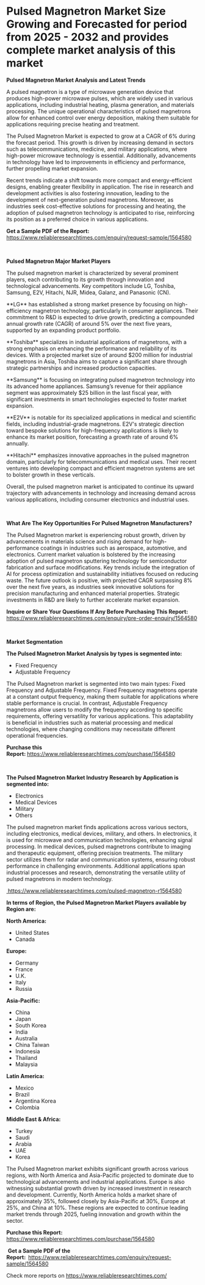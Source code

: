 <p><h1>Pulsed Magnetron Market Size Growing and Forecasted for period from 2025 - 2032 and provides complete market analysis of this market</h1></p><p><strong>Pulsed Magnetron Market Analysis and Latest Trends</strong></p>
<p><p>A pulsed magnetron is a type of microwave generation device that produces high-power microwave pulses, which are widely used in various applications, including industrial heating, plasma generation, and materials processing. The unique operational characteristics of pulsed magnetrons allow for enhanced control over energy deposition, making them suitable for applications requiring precise heating and treatment.</p><p>The Pulsed Magnetron Market is expected to grow at a CAGR of 6% during the forecast period. This growth is driven by increasing demand in sectors such as telecommunications, medicine, and military applications, where high-power microwave technology is essential. Additionally, advancements in technology have led to improvements in efficiency and performance, further propelling market expansion.</p><p>Recent trends indicate a shift towards more compact and energy-efficient designs, enabling greater flexibility in application. The rise in research and development activities is also fostering innovation, leading to the development of next-generation pulsed magnetrons. Moreover, as industries seek cost-effective solutions for processing and heating, the adoption of pulsed magnetron technology is anticipated to rise, reinforcing its position as a preferred choice in various applications.</p></p>
<p><strong>Get a Sample PDF of the Report:&nbsp;</strong> <a href="https://www.reliableresearchtimes.com/enquiry/request-sample/1564580?utm_campaign=3313&utm_medium=2&utm_source=Github&utm_content=ia&utm_term=06042025&utm_id=pulsed-magnetron">https://www.reliableresearchtimes.com/enquiry/request-sample/1564580</a></p>
<p>&nbsp;</p>
<p><strong>Pulsed Magnetron Major Market Players</strong></p>
<p><p>The pulsed magnetron market is characterized by several prominent players, each contributing to its growth through innovation and technological advancements. Key competitors include LG, Toshiba, Samsung, E2V, Hitachi, NJR, Midea, Galanz, and Panasonic (CN).</p><p>**LG** has established a strong market presence by focusing on high-efficiency magnetron technology, particularly in consumer appliances. Their commitment to R&D is expected to drive growth, predicting a compounded annual growth rate (CAGR) of around 5% over the next five years, supported by an expanding product portfolio.</p><p>**Toshiba** specializes in industrial applications of magnetrons, with a strong emphasis on enhancing the performance and reliability of its devices. With a projected market size of around $200 million for industrial magnetrons in Asia, Toshiba aims to capture a significant share through strategic partnerships and increased production capacities.</p><p>**Samsung** is focusing on integrating pulsed magnetron technology into its advanced home appliances. Samsung’s revenue for their appliance segment was approximately $25 billion in the last fiscal year, with significant investments in smart technologies expected to foster market expansion.</p><p>**E2V** is notable for its specialized applications in medical and scientific fields, including industrial-grade magnetrons. E2V's strategic direction toward bespoke solutions for high-frequency applications is likely to enhance its market position, forecasting a growth rate of around 6% annually.</p><p>**Hitachi** emphasizes innovative approaches in the pulsed magnetron domain, particularly for telecommunications and medical uses. Their recent ventures into developing compact and efficient magnetron systems are set to bolster growth in these verticals.</p><p>Overall, the pulsed magnetron market is anticipated to continue its upward trajectory with advancements in technology and increasing demand across various applications, including consumer electronics and industrial uses.</p></p>
<p>&nbsp;</p>
<p><strong>What Are The Key Opportunities For Pulsed Magnetron Manufacturers?</strong></p>
<p><p>The Pulsed Magnetron market is experiencing robust growth, driven by advancements in materials science and rising demand for high-performance coatings in industries such as aerospace, automotive, and electronics. Current market valuation is bolstered by the increasing adoption of pulsed magnetron sputtering technology for semiconductor fabrication and surface modifications. Key trends include the integration of AI for process optimization and sustainability initiatives focused on reducing waste. The future outlook is positive, with projected CAGR surpassing 8% over the next five years, as industries seek innovative solutions for precision manufacturing and enhanced material properties. Strategic investments in R&D are likely to further accelerate market expansion.</p></p>
<p><strong>Inquire or Share Your Questions If Any Before Purchasing This Report:</strong> <a href="https://www.reliableresearchtimes.com/enquiry/pre-order-enquiry/1564580?utm_campaign=3313&utm_medium=2&utm_source=Github&utm_content=ia&utm_term=06042025&utm_id=pulsed-magnetron">https://www.reliableresearchtimes.com/enquiry/pre-order-enquiry/1564580</a></p>
<p>&nbsp;</p>
<p><strong>Market Segmentation</strong></p>
<p><strong>The Pulsed Magnetron Market Analysis by types is segmented into:</strong></p>
<p><ul><li>Fixed Frequency</li><li>Adjustable Frequency</li></ul></p>
<p><p>The Pulsed Magnetron market is segmented into two main types: Fixed Frequency and Adjustable Frequency. Fixed Frequency magnetrons operate at a constant output frequency, making them suitable for applications where stable performance is crucial. In contrast, Adjustable Frequency magnetrons allow users to modify the frequency according to specific requirements, offering versatility for various applications. This adaptability is beneficial in industries such as material processing and medical technologies, where changing conditions may necessitate different operational frequencies.</p></p>
<p><strong>Purchase this Report:&nbsp;</strong><a href="https://www.reliableresearchtimes.com/purchase/1564580?utm_campaign=3313&utm_medium=2&utm_source=Github&utm_content=ia&utm_term=06042025&utm_id=pulsed-magnetron">https://www.reliableresearchtimes.com/purchase/1564580</a></p>
<p>&nbsp;</p>
<p><strong>The Pulsed Magnetron Market Industry Research by Application is segmented into:</strong></p>
<p><ul><li>Electronics</li><li>Medical Devices</li><li>Military</li><li>Others</li></ul></p>
<p><p>The pulsed magnetron market finds applications across various sectors, including electronics, medical devices, military, and others. In electronics, it is used for microwave and communication technologies, enhancing signal processing. In medical devices, pulsed magnetrons contribute to imaging and therapeutic equipment, offering precision treatments. The military sector utilizes them for radar and communication systems, ensuring robust performance in challenging environments. Additional applications span industrial processes and research, demonstrating the versatile utility of pulsed magnetrons in modern technology.</p></p>
<p><a href="https://www.reliableresearchtimes.com/pulsed-magnetron-r1564580?utm_campaign=3313&utm_medium=2&utm_source=Github&utm_content=ia&utm_term=06042025&utm_id=pulsed-magnetron">&nbsp;https://www.reliableresearchtimes.com/pulsed-magnetron-r1564580</a></p>
<p><strong>In terms of Region, the Pulsed Magnetron Market Players available by Region are:</strong></p>
<p>
    <p> <strong> North America: </strong>
        <ul>
            <li>United States</li>
            <li>Canada</li>
        </ul>
        </p> 
    <p> <strong> Europe: </strong>
        <ul>
            <li>Germany</li>
            <li>France</li>
            <li>U.K.</li>
            <li>Italy</li>
            <li>Russia</li>
        </ul>
        </p> 
    <p> <strong> Asia-Pacific: </strong>
        <ul>
            <li>China</li>
            <li>Japan</li>
            <li>South Korea</li>
            <li>India</li>
            <li>Australia</li>
            <li>China Taiwan</li>
            <li>Indonesia</li>
            <li>Thailand</li>
            <li>Malaysia</li>
        </ul>
        </p> 
    <p> <strong> Latin America: </strong>
        <ul>
            <li>Mexico</li>
            <li>Brazil</li>
            <li>Argentina Korea</li>
            <li>Colombia</li>
        </ul>
        </p> 
    <p> <strong> Middle East & Africa: </strong>
        <ul>
            <li>Turkey</li>
            <li>Saudi</li>
            <li>Arabia</li>
            <li>UAE</li>
            <li>Korea</li>
        </ul>
    </p>
    </p>
<p><p>The Pulsed Magnetron market exhibits significant growth across various regions, with North America and Asia-Pacific projected to dominate due to technological advancements and industrial applications. Europe is also witnessing substantial growth driven by increased investment in research and development. Currently, North America holds a market share of approximately 35%, followed closely by Asia-Pacific at 30%, Europe at 25%, and China at 10%. These regions are expected to continue leading market trends through 2025, fueling innovation and growth within the sector.</p></p>
<p><strong>Purchase this Report: </strong><a href="https://www.reliableresearchtimes.com/purchase/1564580?utm_campaign=3313&utm_medium=2&utm_source=Github&utm_content=ia&utm_term=06042025&utm_id=pulsed-magnetron">https://www.reliableresearchtimes.com/purchase/1564580</a></p>
<p>&nbsp;<strong>Get a Sample PDF of the Report:&nbsp;&nbsp;</strong><a href="https://www.reliableresearchtimes.com/enquiry/request-sample/1564580?utm_campaign=3313&utm_medium=2&utm_source=Github&utm_content=ia&utm_term=06042025&utm_id=pulsed-magnetron">https://www.reliableresearchtimes.com/enquiry/request-sample/1564580</a></p>
<p><strong></strong></p>
<p>Check more reports on <a href="https://www.reliableresearchtimes.com/?utm_campaign=3313&utm_medium=2&utm_source=Github&utm_content=ia&utm_term=06042025&utm_id=pulsed-magnetron">https://www.reliableresearchtimes.com/</a></p>